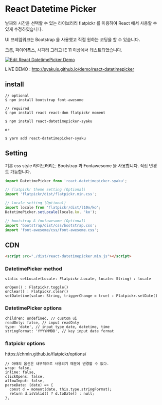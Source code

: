 # React Datetime Picker

날짜와 시간을 선택할 수 있는 라이브러리 flatpickr 를 이용하여 React 에서 사용할 수 있게 수정하였습니다.

UI 프레임워크는 Bootstrap 을 사용했고 직접 원하는 코딩을 할 수 있습니다.

크롬, 파이어폭스, 사파리 그리고 IE 11 이상에서 테스트되었습니다.

[![Edit React DatetimePicker Demo](https://codesandbox.io/static/img/play-codesandbox.svg)](https://codesandbox.io/s/v64l7r7mr5)

LIVE DEMO : http://syakuis.github.io/demo/react-datetimepicker

## install

```
// optional
$ npm install bootstrap font-awesome

// required
$ npm install react react-dom flatpickr moment

$ npm install react-datetimepicker-syaku

or

$ yarn add react-datetimepicker-syaku
```

## Setting

기본 css style 라이브러리는 Bootstrap 과 Fontawesome 을 사용합니다. 직접 변경도 가능합니다.

```js
import DatetimePicker from 'react-datetimepicker-syaku';

// flatpickr theme setting (Optional)
import 'flatpickr/dist/flatpickr.min.css';

// locale setting (Optional)
import locale from 'flatpickr/dist/l10n/ko';
DatetimePicker.setLocale(locale.ko, 'ko');

// bootstrap & fontawesome (Optional)
import 'bootstrap/dist/css/bootstrap.css';
import 'font-awesome/css/font-awesome.css';
```

## CDN

```html
<script src="./dist/react-datetimepicker.min.js"></script>
```

### DatetimePicker method

```
static setLocale(Locale: Flatpickr.Locale, locale: String) : locale

onOpen() : Flatpickr.toggle()
onClear() : Flatpickr.clear()
setDatetime(value: String, triggerChange = true) : Flatpickr.setDate()
```

### DatetimePicker options

```
children: undefined, // custom ui
readOnly: false, // input readOnly
type: 'date', // input type date, datetime, time
stringFormat: 'YYYYMMDD', // key input date format
```

### flatpickr options

https://chmln.github.io/flatpickr/options/

```
// 아래의 옵션은 내부적으로 사용되기 때문에 변경할 수 없다.
wrap: false,
inline: false,
clickOpens: false,
allowInput: false,
parseDate: (date) => {
  const d = moment(date, this.type.stringFormat);
  return d.isValid() ? d.toDate() : null;
},
```
